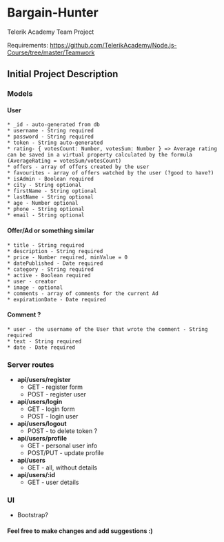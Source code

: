 # Bargain-Hunter
Telerik Academy Team Project

Requirements: https://github.com/TelerikAcademy/Node.js-Course/tree/master/Teamwork

## Initial Project Description
### Models
#### User
	* _id - auto-generated from db 
	* username - String required
	* password - String required
	* token - String auto-generated
	* rating- { votesCount: Number, votesSum: Number } => Average rating can be saved in a virtual property calculated by the formula (AverageRating = votesSum/votesCount)
	* offers - array of offers created by the user
	* favourites - array of offers watched by the user (?good to have?)
	* isAdmin - Boolean required
	* city - String optional
	* firstName - String optional
	* lastName - String optional
	* age - Number optional
	* phone - String optional
	* email - String optional
#### Offer/Ad or something similar
	* title - String required
	* description - String required
	* price - Number required, minValue = 0
	* datePublished - Date required
	* category - String required
	* active - Boolean required
	* user - creator
	* image - optional
	* comments - array of comments for the current Ad
	* expirationDate - Date required
#### Comment ?
	* user - the username of the User that wrote the comment - String required
	* text - String required
	* date - Date required


### Server routes

* **api/users/register**
	* GET - register form
	* POST - register user
* **api/users/login**
	* GET - login form
	* POST - login user	
* **api/users/logout** 	
	* POST - to delete token ?
* **api/users/profile**
	* GET - personal user info
	* POST/PUT - update profile
* **api/users**
	* GET - all, without details
* **api/users/:id**
	* GET - user details
	

### UI
* Bootstrap?

#### Feel free to make changes and add suggestions :)
